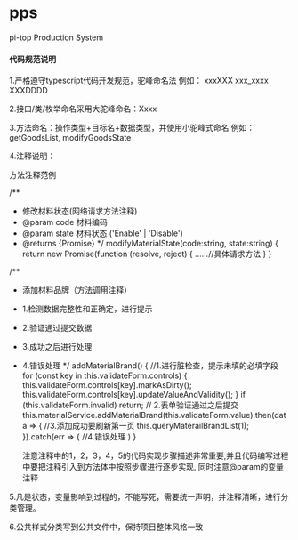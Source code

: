 # pps
pi-top Production System
<H4>代码规范说明</H4>

1.严格遵守typescript代码开发规范，驼峰命名法 例如：   xxxXXX  xxx_xxxx  XXXDDDD

2.接口/类/枚举命名采用大驼峰命名：Xxxx

3.方法命名：操作类型+目标名+数据类型，并使用小驼峰式命名  例如：getGoodsList, modifyGoodsState

4.注释说明：</br>

方法注释范例 </br>

  /**
   * 修改材料状态(网络请求方法注释)
   * @param code 材料编码
   * @param state 材料状态 ('Enable' | 'Disable')
   * @returns {Promise<T>}
   */
  modifyMaterialState(code:string, state:string) {
       return new Promise(function (resolve, reject) {
         ......//具体请求方法
       }
  }

  /**
   * 添加材料品牌（方法调用注释）
   * 1.检测数据完整性和正确定，进行提示
   * 2.验证通过提交数据
   * 3.成功之后进行处理
   * 4.错误处理
   */
  addMaterialBrand() {
    //1.进行脏检查，提示未填的必填字段
    for (const key in this.validateForm.controls) {
      this.validateForm.controls[key].markAsDirty();
      this.validateForm.controls[key].updateValueAndValidity();
    }
    if (this.validateForm.invalid) return;
    // 2.表单验证通过之后提交
    this.materialService.addMaterialBrand(this.validateForm.value).then(data => {
      //3.添加成功要刷新第一页
      this.queryMaterailBrandList(1);
    }).catch(err => {
      //4.错误处理
    )
  }

	 注意注释中的1，2，3，4，5的代码实现步骤描述非常重要,并且代码编写过程中要把注释引入到方法体中按照步骤进行逐步实现,
	 同时注意@param的变量注释

5.凡是状态，变量影响到过程的，不能写死，需要统一声明，并注释清晰，进行分类管理。

6.公共样式分类写到公共文件中，保持项目整体风格一致

